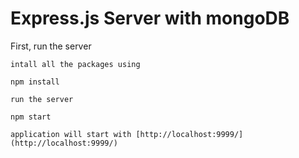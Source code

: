 # Express.js Server with mongoDB

First, run the server

```
intall all the packages using

npm install

run the server

npm start

application will start with [http://localhost:9999/](http://localhost:9999/)

```
